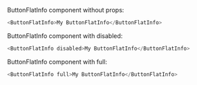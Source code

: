 ButtonFlatInfo component without props:
```js
<ButtonFlatInfo>My ButtonFlatInfo</ButtonFlatInfo>
```

ButtonFlatInfo component with disabled:
```js
<ButtonFlatInfo disabled>My ButtonFlatInfo</ButtonFlatInfo>
```

ButtonFlatInfo component with full:
```js
<ButtonFlatInfo full>My ButtonFlatInfo</ButtonFlatInfo>
```
